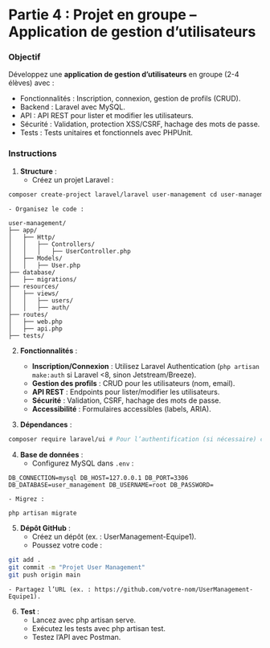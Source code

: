 # Partie 4 : Projet en groupe – Application de gestion d’utilisateurs

### Objectif

Développez une **application de gestion d’utilisateurs** en groupe (2-4 élèves) avec :

- Fonctionnalités : Inscription, connexion, gestion de profils (CRUD). 
- Backend : Laravel avec MySQL. 
- API : API REST pour lister et modifier les utilisateurs. 
- Sécurité : Validation, protection XSS/CSRF, hachage des mots de passe. 
- Tests : Tests unitaires et fonctionnels avec PHPUnit. 

### Instructions
1. **Structure** : 
    - Créez un projet Laravel :

```bash
composer create-project laravel/laravel user-management cd user-management php artisan serve
```

    - Organisez le code :

```text
user-management/ 
├── app/ 
│   ├── Http/ 
│   │   ├── Controllers/ 
│   │   │   ├── UserController.php 
│   ├── Models/ 
│   │   ├── User.php 
├── database/ 
│   ├── migrations/ 
├── resources/ 
│   ├── views/ 
│   │   ├── users/ 
│   │   ├── auth/ 
├── routes/ 
│   ├── web.php 
│   ├── api.php 
├── tests/
```

2. **Fonctionnalités** :
    - **Inscription/Connexion** : Utilisez Laravel Authentication (`php artisan make:auth` si Laravel <8, sinon Jetstream/Breeze). 
    - **Gestion des profils** : CRUD pour les utilisateurs (nom, email). 
    - **API REST** : Endpoints pour lister/modifier les utilisateurs. 
    - **Sécurité** : Validation, CSRF, hachage des mots de passe. 
    - **Accessibilité** : Formulaires accessibles (labels, ARIA). 

3. **Dépendances** :

```bash
composer require laravel/ui # Pour l’authentification (si nécessaire) composer require phpunit/phpunit --dev
```

4. **Base de données** : 
    - Configurez MySQL dans `.env` :

```text
DB_CONNECTION=mysql DB_HOST=127.0.0.1 DB_PORT=3306 DB_DATABASE=user_management DB_USERNAME=root DB_PASSWORD=
```

    - Migrez :


```bash
php artisan migrate
```

5. **Dépôt GitHub** :
    - Créez un dépôt (ex. : UserManagement-Equipe1). 
    - Poussez votre code : 

```bash
git add . 
git commit -m "Projet User Management" 
git push origin main
```
    - Partagez l’URL (ex. : https://github.com/votre-nom/UserManagement-Equipe1). 

6. **Test** :
    - Lancez avec php artisan serve. 
    - Exécutez les tests avec php artisan test. 
    - Testez l’API avec Postman. 
